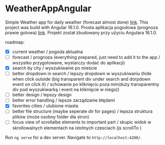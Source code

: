 # WeatherAppAngular

Simple Weather app for daily weather (forecast almost done) [link](https://weather.bieniu.pl/). This project was build with Angular 16.1.0.
Prosta aplikacja pogodowa (prognoza prawie gotowa) [link](https://weather.bieniu.pl/). Projekt został zbudowany przy użyciu Angulara 16.1.0.

roadmap:
- [x] current weather / pogoda aktualna
- [ ] forecast / prognoza (everything prepared, just need to add it to the app / wszystko przygotowane, wystarczy dodać do aplikacji)
- [x] search by city / wyszukiwanie po mieście
- [ ] better dropdown in search / lepszy dropdown w wyszukiwaniu 
        (hide when click outside (big transparent div under search and dorpdown event on click it) /
         schowanie po kliknięciu poza nim(duży transparentny div pod wyszukiwarką i event na kliknięcie w niego))
- [ ] better design / lepszy design
- [ ] better error handling / lepsze zarządzanie błędami
- [x] favorites cities / ulubione miasta
- [ ] better file structure (maybe seperate dir for pages) / lepsza struktura plików (może osobny folder dla stron)
- [ ] focus view of scrollalbe elements to important part / skupic widok w skrollowalnych elementach na istotnych czesciach (js scrollTo )

Run `ng serve` for a dev server. Navigate to `http://localhost:4200/`.

